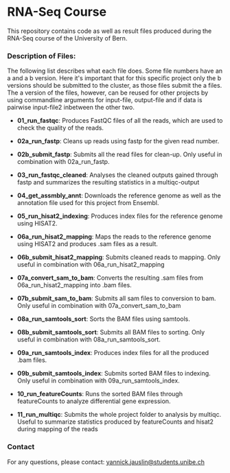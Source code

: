 # RNA-Seq Course

This repository contains code as well as result files produced during the RNA-Seq course of the University of Bern.

### Description of Files:
The following list describes what each file does. Some file numbers have an a and a b version. Here it's important that for this specific project only the b versions should be submitted to the cluster, as those files submit the a files. The a version of the files, however, can be reused for other projects by using commandline arguments for input-file, output-file and if data is pairwise input-file2 inbetween the other two.

- **01_run_fastqc**: Produces FastQC files of all the reads, which are used to check the quality of the reads.
  
- **02a_run_fastp**: Cleans up reads using fastp for the given read number.
- **02b_submit_fastp**: Submits all the read files for clean-up. Only useful in combination with 02a_run_fastp.

- **03_run_fastqc_cleaned**: Analyses the cleaned outputs gained through fastp and summarizes the resulting statistics in a multiqc-output
  
- **04_get_assmbly_annt**: Downloads the reference genome as well as the annotation file used for this project from Ensembl.
  
- **05_run_hisat2_indexing**: Produces index files for the reference genome using HISAT2.
  
- **06a_run_hisat2_mapping**: Maps the reads to the reference genome using HISAT2 and produces .sam files as a result.
- **06b_submit_hisat2_mapping**: Submits cleaned reads to mapping. Only useful in combination with 06a_run_hisat2_mapping
   
- **07a_convert_sam_to_bam**: Converts the resulting .sam files from 06a_run_hisat2_mapping into .bam files.
- **07b_submit_sam_to_bam**: Submits all sam files to conversion to bam. Only useful in combination with 07a_convert_sam_to_bam
  
- **08a_run_samtools_sort**: Sorts the BAM files using samtools.
- **08b_submit_samtools_sort**: Submits all BAM files to sorting. Only useful in combination with 08a_run_samtools_sort.
  
- **09a_run_samtools_index**: Produces index files for all the produced .bam files.
- **09b_submit_samtools_index**: Submits sorted BAM files to indexing. Only useful in combination with 09a_run_samtools_index.
  
- **10_run_featureCounts**: Runs the sorted BAM files through featureCounts to analyze differential gene expression.
  
- **11_run_multiqc**: Submits the whole project folder to analysis by multiqc. Useful to summarize statistics produced by featureCounts and hisat2 during mapping                         of the reads

### Contact

For any questions, please contact: yannick.jauslin@students.unibe.ch

